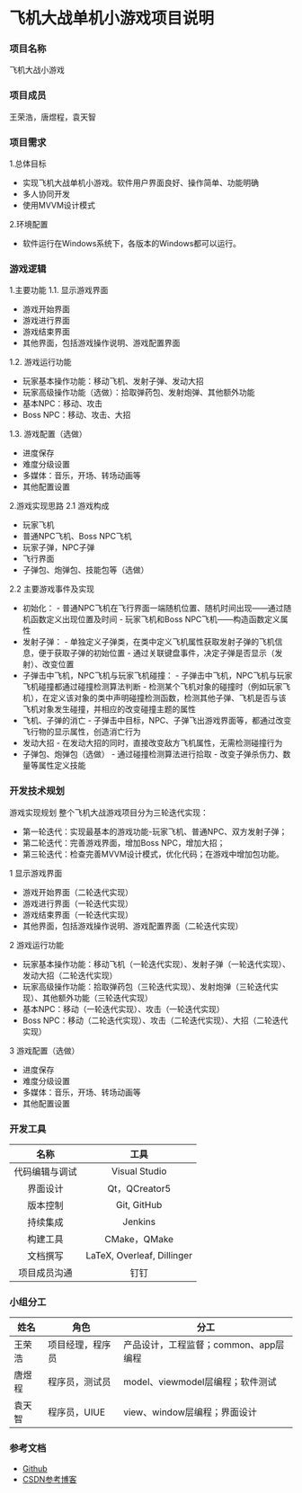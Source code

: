 # 飞机大战单机小游戏项目说明
### 项目名称
飞机大战小游戏

### 项目成员
王荣浩，唐煜程，袁天智

### 项目需求
1.总体目标
- 实现飞机大战单机小游戏。软件用户界面良好、操作简单、功能明确
- 多人协同开发
- 使用MVVM设计模式

2.环境配置
- 软件运行在Windows系统下，各版本的Windows都可以运行。
### 游戏逻辑
1.主要功能
1.1. 显示游戏界面

- 游戏开始界面
- 游戏进行界面
- 游戏结束界面
- 其他界面，包括游戏操作说明、游戏配置界面

1.2. 游戏运行功能

- 玩家基本操作功能：移动飞机、发射子弹、发动大招
- 玩家高级操作功能（选做）：拾取弹药包、发射炮弹、其他额外功能
- 基本NPC：移动、攻击
- Boss NPC：移动、攻击、大招

1.3. 游戏配置（选做）

- 进度保存
- 难度分级设置
- 多媒体：音乐，开场、转场动画等
- 其他配置设置

2.游戏实现思路
2.1 游戏构成
- 玩家飞机
- 普通NPC飞机、Boss NPC飞机
- 玩家子弹，NPC子弹
- 飞行界面
- 子弹包、炮弹包、技能包等（选做）

2.2 主要游戏事件及实现
- 初始化：
        - 普通NPC飞机在飞行界面一端随机位置、随机时间出现——通过随机函数定义出现位置及时间
        - 玩家飞机和Boss NPC飞机——构造函数定义属性
- 发射子弹：
        - 单独定义子弹类，在类中定义飞机属性获取发射子弹的飞机信息，便于获取子弹的初始位置
        - 通过关联键盘事件，决定子弹是否显示（发射）、改变位置
- 子弹击中飞机，NPC飞机与玩家飞机碰撞：
        - 子弹击中飞机，NPC飞机与玩家飞机碰撞都通过碰撞检测算法判断
        - 检测某个飞机对象的碰撞时（例如玩家飞机），在定义该对象的类中声明碰撞检测函数，检测其他子弹、飞机是否与该飞机对象发生碰撞，并相应的改变碰撞主题的属性
- 飞机、子弹的消亡
        - 子弹击中目标，NPC、子弹飞出游戏界面等，都通过改变飞行物的显示属性，创造消亡行为
- 发动大招
        - 在发动大招的同时，直接改变敌方飞机属性，无需检测碰撞行为
- 子弹包、炮弹包（选做）
        - 通过碰撞检测算法进行拾取
        - 改变子弹杀伤力、数量等属性定义技能

### 开发技术规划
游戏实现规划
整个飞机大战游戏项目分为三轮迭代实现：
- 第一轮迭代：实现最基本的游戏功能-玩家飞机、普通NPC、双方发射子弹；
- 第二轮迭代：完善游戏界面，增加Boss NPC，增加大招；
- 第三轮迭代：检查完善MVVM设计模式，优化代码；在游戏中增加包功能。

1 显示游戏界面
- 游戏开始界面（二轮迭代实现）
- 游戏进行界面（一轮迭代实现）
- 游戏结束界面（一轮迭代实现）
- 其他界面，包括游戏操作说明、游戏配置界面（二轮迭代实现）

2 游戏运行功能
- 玩家基本操作功能：移动飞机（一轮迭代实现）、发射子弹（一轮迭代实现）、发动大招（二轮迭代实现）
- 玩家高级操作功能：拾取弹药包（三轮迭代实现）、发射炮弹（三轮迭代实现）、其他额外功能（三轮迭代实现）
- 基本NPC：移动（一轮迭代实现）、攻击（一轮迭代实现）
- Boss NPC：移动（二轮迭代实现）、攻击（二轮迭代实现）、大招（二轮迭代实现）

3 游戏配置（选做）
- 进度保存
- 难度分级设置
- 多媒体：音乐，开场、转场动画等
- 其他配置设置

### 开发工具


|      名称     |         工具          |
|:-------------:|:--------------------:|
|代码编辑与调试|Visual Studio|
|界面设计|Qt，QCreator5|
|    版本控制    |     Git, GitHub      |
|    持续集成    |      Jenkins         |
|    构建工具    |    CMake，QMake      |
|文档撰写|LaTeX, Overleaf, Dillinger|
|项目成员沟通|钉钉|
### 小组分工

| 姓名 | 角色 | 分工 |
| ------ | ------ | ------ |
| 王荣浩 | 项目经理，程序员 | 产品设计，工程监督；common、app层编程 |
| 唐煜程 | 程序员，测试员 | model、viewmodel层编程；软件测试 |
| 袁天智 | 程序员，UIUE | view、window层编程；界面设计 |

### 参考文档
- [Github](https://github.com/wrhlearner/2020-aircraft-war)
- [CSDN参考博客](https://blog.csdn.net/hao_zong_yin/article/details/74540652?utm_medium=distribute.pc_relevant.none-task-blog-BlogCommendFromMachineLearnPai2-4.nonecase&depth_1-utm_source=distribute.pc_relevant.none-task-blog-BlogCommendFromMachineLearnPai2-4.nonecase)
